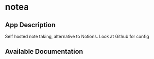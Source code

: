 # notea

## App Description

Self hosted note taking, alternative to Notions. Look at Github for config

## Available Documentation

